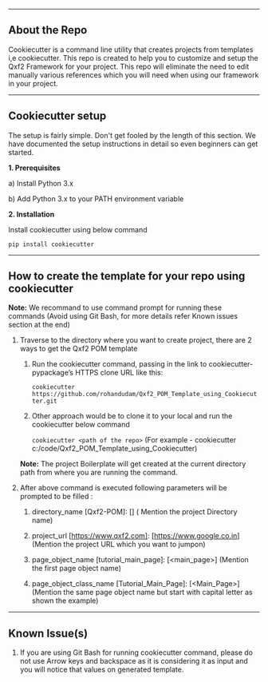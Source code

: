 --------------------
About the Repo
--------------------
Cookiecutter is a command line utility that creates projects from templates i,e cookiecutter. This repo is created to help you to customize and setup the Qxf2 Framework for your project. This repo will eliminate the need to edit manually various references which you will need when using our framework in your project.

--------------------
Cookiecutter setup
--------------------
The setup is fairly simple. Don't get fooled by the length of this section. We have documented the setup instructions in detail so even beginners can get started. 

__1. Prerequisites__

a) Install Python 3.x

b) Add Python 3.x to your PATH environment variable

__2. Installation__

Install cookiecutter using below command

`pip install cookiecutter`


--------------------
How to create the template for your repo using cookiecutter
--------------------
__Note:__ We recommand to use command prompt for running these commands (Avoid using Git Bash, for more details refer Known issues section at the end)

1. Traverse to the directory where you want to create project, there are 2 ways to get the Qxf2 POM template
	
	1. Run the cookiecutter command, passing in the link to cookiecutter-pypackage’s HTTPS clone URL like this:
	
		`cookiecutter https://github.com/rohandudam/Qxf2_POM_Template_using_Cookiecutter.git`
	2. Other approach would be to clone it to your local and run the cookiecutter below command
	
		`cookiecutter <path of the repo>`  (For example - cookiecutter c:/code/Qxf2_POM_Template_using_Cookiecutter)

	__Note:__ The project Boilerplate will get created at the current directory path from where you are running the command.

2. After above command is executed following parameters will be prompted to be filled :

	1. directory_name [Qxf2-POM]: [<test-qxf2>] ( Mention the project Directory name)  

	2. project_url [https://www.qxf2.com]: [<https://www.google.co.in>] (Mention the project URL which you want to jumpon)

	3. page_object_name [tutorial_main_page]: [<main_page>] (Mention the first page object name)

	4. page_object_class_name [Tutorial_Main_Page]: [<Main_Page>] (Mention the same page object name but start with capital letter as shown the example)

--------------------
Known Issue(s)
--------------------
1. If you are using Git Bash for running cookiecutter command, please do not use Arrow keys and backspace as it is considering it as input and you will notice that values on generated template.

